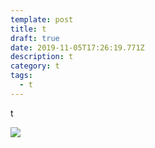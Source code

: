 ```yaml
---
template: post
title: t
draft: true
date: 2019-11-05T17:26:19.771Z
description: t
category: t
tags:
  - t
---
```

t

![](/media/cs.jpeg)
